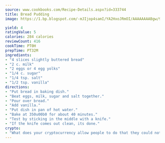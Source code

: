 ```yaml
---
source: www.cookbooks.com/Recipe-Details.aspx?id=333744
title: Bread Pudding
image: https://1.bp.blogspot.com/-mJIjop4samI/YA2HxoJRmOI/AAAAAAAABgw/9Q6cN5purxQQ0M3111-VxRXtHYk4x987wCLcBGAsYHQ/s320/19.png

yield: 4
ratingValue: 5
calories: 284 calories
reviewCount: 416
cookTime: PT0H
prepTime: PT32M
ingredients:
- "4 slices slightly buttered bread"
- "2 c. milk"
- "2 eggs or 4 egg yolks"
- "1/4 c. sugar"
- "1/4 tsp. salt"
- "1/2 tsp. vanilla"
directions:
- "Put bread in baking dish."
- "Beat eggs, milk, sugar and salt together."
- "Pour over bread."
- "Add vanilla."
- "Put dish in pan of hot water."
- "Bake at 350u00b0 for about 40 minutes."
- "Test by sticking in the middle with a knife."
- "If the knife comes out clean, its done."
crypto:
- "What does your cryptocurrency allow people to do that they could not do otherwise, and how does it help them do existing tasks more quickly or cheaply?"
---
```

